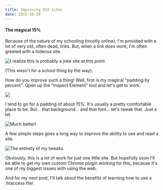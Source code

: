```yaml
---
title: Improving Old Sites
date: 2015-10-30
---
```


#### The magical 15%

Because of the nature of my schooling (mostly online), I'm provided with
a lot of very old, often dead, links. But, when a link does work, I'm
often greeted with a hideous site.

![I realize this is probably a joke site at this point.](https://cdn-images-1.medium.com/max/800/1*HI07Jtm7z-mTzkvXF6tnnA.png)

(This wasn't for a school thing by the way).

How do you improve such a thing! Well, first is my magical "padding by
percent". Open up the "Inspect Element" tool and let's get to work.

![](https://cdn-images-1.medium.com/max/800/1*8BS7lmnoQYZzR6k5OTU-hg.png)

I tend to go for a padding of about 15%. It's usually a pretty
comfortable place to be. But... that background... and that font...
let's tweak that. Just a bit.

![Much better!](https://cdn-images-1.medium.com/max/800/1*y1K8LfbiKS2ZDYpQk7ak6Q.png)

A few simple steps goes a long way to improve the ability to use and
read a site.

![The entirety of my tweaks.](https://cdn-images-1.medium.com/max/800/1*emPdafUnQibWZI4RSXmEvQ.png)

Obviously, this is a lot of work for just one little site. But hopefully
soon I'll be able to get my own custom Chrome plugin working for this,
because it's one of my biggest issues with using the web.

And for my next post, I'll talk about the benefits of learning how to
use a .htaccess file!
